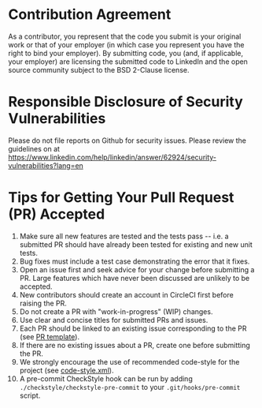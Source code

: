 Contribution Agreement
======================

As a contributor, you represent that the code you submit is your
original work or that of your employer (in which case you represent you
have the right to bind your employer). By submitting code, you (and, if
applicable, your employer) are licensing the submitted code to LinkedIn
and the open source community subject to the BSD 2-Clause license. 

Responsible Disclosure of Security Vulnerabilities
==================================================

Please do not file reports on Github for security issues.
Please review the guidelines on at 
https://www.linkedin.com/help/linkedin/answer/62924/security-vulnerabilities?lang=en

Tips for Getting Your Pull Request (PR) Accepted
===========================================

1. Make sure all new features are tested and the tests pass -- i.e. a submitted PR should have already been tested for 
existing and new unit tests.
2. Bug fixes must include a test case demonstrating the error that it fixes.
3. Open an issue first and seek advice for your change before submitting a PR. Large features which have never been 
discussed are unlikely to be accepted.
4. New contributors should create an account in CircleCI first before raising the PR. 
5. Do not create a PR with "work-in-progress" (WIP) changes.
6. Use clear and concise titles for submitted PRs and issues.
7. Each PR should be linked to an existing issue corresponding to the PR 
(see [PR template](https://github.com/linkedin/cruise-control/blob/migrate_to_kafka_2_4/docs/pull_request_template.md)).
8. If there are no existing issues about a PR, create one before submitting the PR.
9. We strongly encourage the use of recommended code-style for the project 
(see [code-style.xml](https://github.com/linkedin/cruise-control/blob/migrate_to_kafka_2_4/docs/code-style.xml)).
10. A pre-commit CheckStyle hook can be run by adding `./checkstyle/checkstyle-pre-commit` to your `.git/hooks/pre-commit` script.
